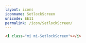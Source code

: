 ```yaml
---
layout: icons
iconname: SetlockScreen
unicode: EE11
permalink: /icon/SetlockScreen/
---
```


``` html
<i class="mi mi-SetlockScreen"></i>
```
